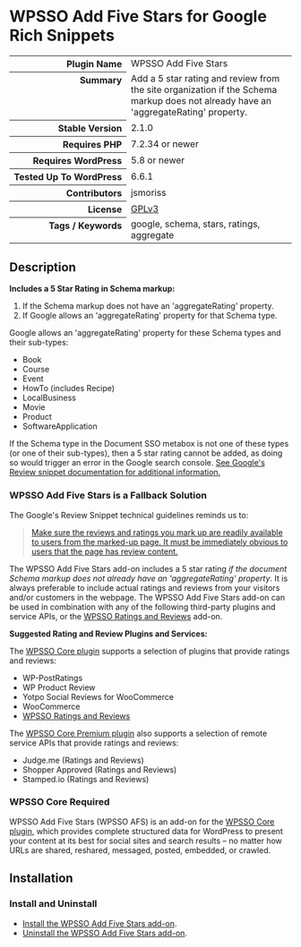 <h1>WPSSO Add Five Stars for Google Rich Snippets</h1>

<table>
<tr><th align="right" valign="top" nowrap>Plugin Name</th><td>WPSSO Add Five Stars</td></tr>
<tr><th align="right" valign="top" nowrap>Summary</th><td>Add a 5 star rating and review from the site organization if the Schema markup does not already have an &#039;aggregateRating&#039; property.</td></tr>
<tr><th align="right" valign="top" nowrap>Stable Version</th><td>2.1.0</td></tr>
<tr><th align="right" valign="top" nowrap>Requires PHP</th><td>7.2.34 or newer</td></tr>
<tr><th align="right" valign="top" nowrap>Requires WordPress</th><td>5.8 or newer</td></tr>
<tr><th align="right" valign="top" nowrap>Tested Up To WordPress</th><td>6.6.1</td></tr>
<tr><th align="right" valign="top" nowrap>Contributors</th><td>jsmoriss</td></tr>
<tr><th align="right" valign="top" nowrap>License</th><td><a href="https://www.gnu.org/licenses/gpl.txt">GPLv3</a></td></tr>
<tr><th align="right" valign="top" nowrap>Tags / Keywords</th><td>google, schema, stars, ratings, aggregate</td></tr>
</table>

<h2>Description</h2>

<!-- about -->

<p><strong>Includes a 5 Star Rating in Schema markup:</strong></p>

<ol>
<li>If the Schema markup does not have an 'aggregateRating' property.</li>
<li>If Google allows an 'aggregateRating' property for that Schema type.</li>
</ol>

<p>Google allows an 'aggregateRating' property for these Schema types and their sub-types:</p>

<ul>
<li>Book</li>
<li>Course</li>
<li>Event</li>
<li>HowTo (includes Recipe)</li>
<li>LocalBusiness</li>
<li>Movie</li>
<li>Product</li>
<li>SoftwareApplication</li>
</ul>

<p>If the Schema type in the Document SSO metabox is not one of these types (or one of their sub-types), then a 5 star rating cannot be added, as doing so would trigger an error in the Google search console. <a href="https://developers.google.com/search/docs/advanced/structured-data/review-snippet">See Google's Review snippet documentation for additional information.</a></p>

<!-- /about -->

<h3>WPSSO Add Five Stars is a Fallback Solution</h3>

<p>The Google's Review Snippet technical guidelines reminds us to:</p>

<blockquote>
  <p><a href="https://developers.google.com/search/docs/advanced/structured-data/review-snippet#technical-guidelines">Make sure the reviews and ratings you mark up are readily available to users from the marked-up page. It must be immediately obvious to users that the page has review content.</a></p>
</blockquote>

<p>The WPSSO Add Five Stars add-on includes a 5 star rating <em>if the document Schema markup does not already have an 'aggregateRating' property</em>. It is always preferable to include actual ratings and reviews from your visitors and/or customers in the webpage. The WPSSO Add Five Stars add-on can be used in combination with any of the following third-party plugins and service APIs, or the <a href="https://wordpress.org/plugins/wpsso-ratings-and-reviews/">WPSSO Ratings and Reviews</a> add-on.</p>

<p><strong>Suggested Rating and Review Plugins and Services:</strong></p>

<p>The <a href="https://wordpress.org/plugins/wpsso/">WPSSO Core plugin</a> supports a selection of plugins that provide ratings and reviews:</p>

<ul>
<li>WP-PostRatings</li>
<li>WP Product Review</li>
<li>Yotpo Social Reviews for WooCommerce</li>
<li>WooCommerce</li>
<li><a href="https://wordpress.org/plugins/wpsso-ratings-and-reviews/">WPSSO Ratings and Reviews</a></li>
</ul>

<p>The <a href="https://wpsso.com/">WPSSO Core Premium plugin</a> also supports a selection of remote service APIs that provide ratings and reviews:</p>

<ul>
<li>Judge.me (Ratings and Reviews)</li>
<li>Shopper Approved (Ratings and Reviews)</li>
<li>Stamped.io (Ratings and Reviews)</li>
</ul>

<h3>WPSSO Core Required</h3>

<p>WPSSO Add Five Stars (WPSSO AFS) is an add-on for the <a href="https://wordpress.org/plugins/wpsso/">WPSSO Core plugin</a>, which provides complete structured data for WordPress to present your content at its best for social sites and search results – no matter how URLs are shared, reshared, messaged, posted, embedded, or crawled.</p>

<h2>Installation</h2>

<h3 class="top">Install and Uninstall</h3>

<ul>
<li><a href="https://wpsso.com/docs/plugins/wpsso-add-five-stars/installation/install-the-plugin/">Install the WPSSO Add Five Stars add-on</a>.</li>
<li><a href="https://wpsso.com/docs/plugins/wpsso-add-five-stars/installation/uninstall-the-plugin/">Uninstall the WPSSO Add Five Stars add-on</a>.</li>
</ul>

